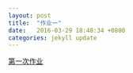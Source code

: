 ```yaml
---
layout: post
title:  "作业一"
date:   2016-03-29 18:48:34 +0800
categories: jekyll update
---
```

[第一次作业]

[第一次作业]:https://vrwalker.gitbooks.io/vrwalker/content/
